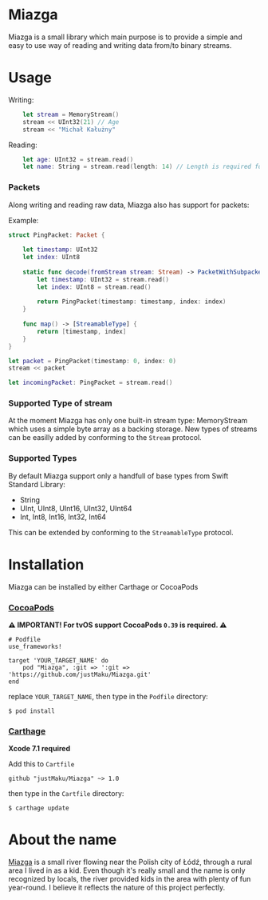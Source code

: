 # Miazga
Miazga is a small library which main purpose is to provide a simple and easy to use way of reading and writing data from/to binary streams.

# Usage

Writing:

```swift
    let stream = MemoryStream()
    stream << UInt32(21) // Age
    stream << "Michał Kałużny"
```

Reading:

```swift
    let age: UInt32 = stream.read()
    let name: String = stream.read(length: 14) // Length is required for reading strings
```

### Packets
Along writing and reading raw data, Miazga also has support for packets:

Example:
```swift
struct PingPacket: Packet {
    
    let timestamp: UInt32
    let index: UInt8
    
    static func decode(fromStream stream: Stream) -> PacketWithSubpacket {
        let timestamp: UInt32 = stream.read()
        let index: UInt8 = stream.read()
        
        return PingPacket(timestamp: timestamp, index: index)
    }
    
    func map() -> [StreamableType] {
        return [timestamp, index]
    }
}

let packet = PingPacket(timestamp: 0, index: 0)
stream << packet

let incomingPacket: PingPacket = stream.read()
```

### Supported Type of stream
At the moment Miazga has only one built-in stream type: MemoryStream which uses a simple byte array as a backing storage. New types of streams can be easilly added by conforming to the `Stream` protocol.

### Supported Types

By default Miazga support only a handfull of base types from Swift Standard Library:

* String
* UInt, UInt8, UInt16, UInt32, UInt64
* Int, Int8, Int16, Int32, Int64

This can be extended by conforming to the `StreamableType` protocol.

# Installation

Miazga can be installed by either Carthage or CocoaPods

### [CocoaPods](https://guides.cocoapods.org/using/using-cocoapods.html)

**:warning: IMPORTANT! For tvOS support CocoaPods `0.39` is required. :warning:**

```
# Podfile
use_frameworks!

target 'YOUR_TARGET_NAME' do
    pod "Miazga", :git => ':git => 'https://github.com/justMaku/Miazga.git'
end
```

replace `YOUR_TARGET_NAME`, then type in the `Podfile` directory:

```
$ pod install
```

### [Carthage](https://github.com/Carthage/Carthage)

**Xcode 7.1 required**

Add this to `Cartfile`

```
github "justMaku/Miazga" ~> 1.0
```

then type in the `Cartfile` directory:

```
$ carthage update
```

# About the name
[Miazga](https://pl.wikipedia.org/wiki/Miazga_(rzeka)) is a small river flowing near the Polish city of Łódź, through a rural area I lived in as a kid. Even though it's really small and the name is only recognized by locals, the river provided kids in the area with plenty of fun year-round. I believe it reflects the nature of this project perfectly. 
